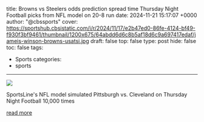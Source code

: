 title: Browns vs Steelers odds prediction spread time Thursday Night Football picks from NFL model on 20-8 run
date: 2024-11-21 15:17:07 +0000
author: "@cbssports"
cover: https://sportshub.cbsistatic.com/i/r/2024/11/17/e2b47ed0-86fe-4124-bf49-f930f3bf9461/thumbnail/1200x675/64abdd6d6c8b5af18d6c9a697417edaf/jameis-winson-browns-usatsi.jpg
draft: false
top: false
type: post
hide: false
toc: false
tags:
  - Sports
categories:
  - sports
---

![](https://sportshub.cbsistatic.com/i/r/2024/11/17/e2b47ed0-86fe-4124-bf49-f930f3bf9461/thumbnail/1200x675/64abdd6d6c8b5af18d6c9a697417edaf/jameis-winson-browns-usatsi.jpg)

SportsLine's NFL model simulated Pittsburgh vs. Cleveland on Thursday Night Football 10,000 times

[read more](https://www.cbssports.com/nfl/news/browns-vs-steelers-odds-prediction-spread-time-thursday-night-football-picks-from-nfl-model-on-20-8-run/)
